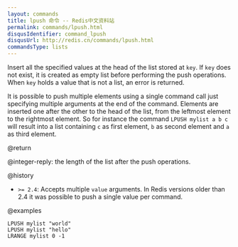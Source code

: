```yaml
---
layout: commands
title: lpush 命令 -- Redis中文资料站
permalink: commands/lpush.html
disqusIdentifier: command_lpush
disqusUrl: http://redis.cn/commands/lpush.html
commandsType: lists
---
```


Insert all the specified values at the head of the list stored at `key`.
If `key` does not exist, it is created as empty list before performing the push
operations.
When `key` holds a value that is not a list, an error is returned.

It is possible to push multiple elements using a single command call just
specifying multiple arguments at the end of the command.
Elements are inserted one after the other to the head of the list, from the
leftmost element to the rightmost element.
So for instance the command `LPUSH mylist a b c` will result into a list
containing `c` as first element, `b` as second element and `a` as third element.

@return

@integer-reply: the length of the list after the push operations.

@history

* `>= 2.4`: Accepts multiple `value` arguments.
  In Redis versions older than 2.4 it was possible to push a single value per
  command.

@examples

```cli
LPUSH mylist "world"
LPUSH mylist "hello"
LRANGE mylist 0 -1
```
